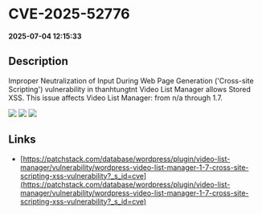 # CVE-2025-52776

**2025-07-04 12:15:33**

## Description
Improper Neutralization of Input During Web Page Generation ('Cross-site Scripting') vulnerability in thanhtungtnt Video List Manager allows Stored XSS. This issue affects Video List Manager: from n/a through 1.7.

![](https://img.shields.io/static/v1?label=Score&message=7.1&color=red)
![](https://img.shields.io/static/v1?label=Severity&message=HIGH&color=red)
![](https://img.shields.io/static/v1?label=CWE&message=XSS&color=green)

## Links
- [https://patchstack.com/database/wordpress/plugin/video-list-manager/vulnerability/wordpress-video-list-manager-1-7-cross-site-scripting-xss-vulnerability?_s_id=cve](https://patchstack.com/database/wordpress/plugin/video-list-manager/vulnerability/wordpress-video-list-manager-1-7-cross-site-scripting-xss-vulnerability?_s_id=cve)
